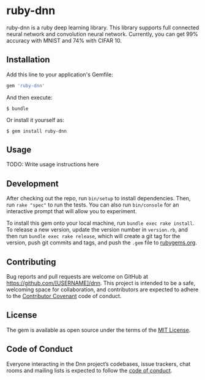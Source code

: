 # ruby-dnn

ruby-dnn is a ruby deep learning library. This library supports full connected neural network and convolution neural network.
Currently, you can get 99% accuracy with MNIST and 74% with CIFAR 10.

## Installation

Add this line to your application's Gemfile:

```ruby
gem 'ruby-dnn'
```

And then execute:

    $ bundle

Or install it yourself as:

    $ gem install ruby-dnn

## Usage

TODO: Write usage instructions here

## Development

After checking out the repo, run `bin/setup` to install dependencies. Then, run `rake "spec"` to run the tests. You can also run `bin/console` for an interactive prompt that will allow you to experiment.

To install this gem onto your local machine, run `bundle exec rake install`. To release a new version, update the version number in `version.rb`, and then run `bundle exec rake release`, which will create a git tag for the version, push git commits and tags, and push the `.gem` file to [rubygems.org](https://rubygems.org).

## Contributing

Bug reports and pull requests are welcome on GitHub at https://github.com/[USERNAME]/dnn. This project is intended to be a safe, welcoming space for collaboration, and contributors are expected to adhere to the [Contributor Covenant](http://contributor-covenant.org) code of conduct.

## License

The gem is available as open source under the terms of the [MIT License](https://opensource.org/licenses/MIT).

## Code of Conduct

Everyone interacting in the Dnn project’s codebases, issue trackers, chat rooms and mailing lists is expected to follow the [code of conduct](https://github.com/[USERNAME]/dnn/blob/master/CODE_OF_CONDUCT.md).
